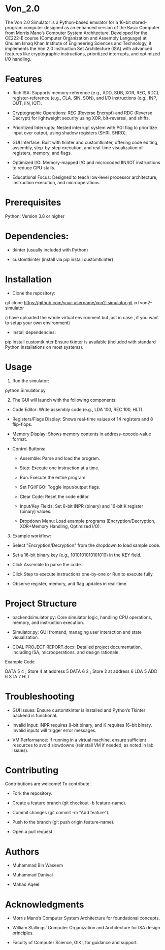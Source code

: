 # Von_2.0

The Von 2.0 Simulator is a Python-based emulator for a 16-bit stored-program computer designed as an enhanced version of the Basic Computer from Morris Mano’s Computer System Architecture. Developed for the CE222-E course (Computer Organization and Assembly Language) at Ghulam Ishaq Khan Institute of Engineering Sciences and Technology, it implements the Von 2.0 Instruction Set Architecture (ISA) with advanced features like cryptographic instructions, prioritized interrupts, and optimized I/O handling.

# Features

- Rich ISA: Supports memory-reference (e.g., ADD, SUB, XOR, REC, RDC), register-reference (e.g., CLA, SIN, SON), and I/O instructions (e.g., INP, OUT, IIN, IOT).

- Cryptographic Operations: REC (Reverse Encrypt) and RDC (Reverse Decrypt) for lightweight security using XOR, bit-reversal, and shifts.

- Prioritized Interrupts: Nested interrupt system with PGI flag to prioritize input over output, using shadow registers (SHRI, SHRO).

- GUI Interface: Built with tkinter and customtkinter, offering code editing, assembly, step-by-step execution, and real-time visualization of registers, memory, and flags.

- Optimized I/O: Memory-mapped I/O and microcoded IIN/IOT instructions to reduce CPU stalls.
  
- Educational Focus: Designed to teach low-level processor architecture, instruction execution, and microoperations.

# Prerequisites

Python: Version 3.8 or higher

# Dependencies:

- tkinter (usually included with Python)

- customtkinter (install via pip install customtkinter)

# Installation

- Clone the repository:

git clone https://github.com/your-username/von2-simulator.git
cd von2-simulator

(i have uploaded the whole virtual environment but just in case , if you want to setup your own environment)
- Install dependencies:

pip install customtkinter
Ensure tkinter is available (included with standard Python installations on most systems).

# Usage

1. Run the simulator:

python Simulator.py

2. The GUI will launch with the following components:

- Code Editor: Write assembly code (e.g., LDA 100, REC 100, HLT).

- Registers/Flags Display: Shows real-time values of 14 registers and 8 flip-flops.

- Memory Display: Shows memory contents in address-opcode-value format.

- Control Buttons:

  - Assemble: Parse and load the program.

  - Step: Execute one instruction at a time.

  - Run: Execute the entire program.

  - Set FGI/FGO: Toggle input/output flags.

  - Clear Code: Reset the code editor.

  - Input/Key Fields: Set 8-bit INPR (binary) and 16-bit K register (binary) values.

  - Dropdown Menu: Load example programs (Encryption/Decryption, XOR+Memory Handling, Optimized I/O).

3. Example workflow:

- Select "Encryption/Decryption" from the dropdown to load sample code.

- Set a 16-bit binary key (e.g., 1010101010101010) in the KEY field.

- Click Assemble to parse the code.

- Click Step to execute instructions one-by-one or Run to execute fully.

- Observe register, memory, and flag updates in real-time.

# Project Structure

- backendsimulator.py: Core simulator logic, handling CPU operations, memory, and instruction execution.

- Simulator.py: GUI frontend, managing user interaction and state visualization.

- COAL PROJECT REPORT.docx: Detailed project documentation, including ISA, microoperations, and design rationale.

Example Code

DATA 5 4   ; Store 4 at address 5
DATA 6 2   ; Store 2 at address 6
LDA 5
ADD 6
STA 7
HLT

# Troubleshooting

- GUI Issues: Ensure customtkinter is installed and Python’s Tkinter backend is functional.

- Invalid Input: INPR requires 8-bit binary, and K requires 16-bit binary. Invalid inputs will trigger error messages.

- VM Performance: If running in a virtual machine, ensure sufficient resources to avoid slowdowns (reinstall VM if needed, as noted in lab issues).

# Contributing

Contributions are welcome! To contribute:

- Fork the repository.

- Create a feature branch (git checkout -b feature-name).

- Commit changes (git commit -m "Add feature").

- Push to the branch (git push origin feature-name).

- Open a pull request.

# Authors

- Muhammad Bin Waseem 

- Muhammad Daniyal 

- Mahad Aqeel 

# Acknowledgments

- Morris Mano’s Computer System Architecture for foundational concepts.

- William Stallings’ Computer Organization and Architecture for ISA design principles.

- Faculty of Computer Science, GIKI, for guidance and support.
